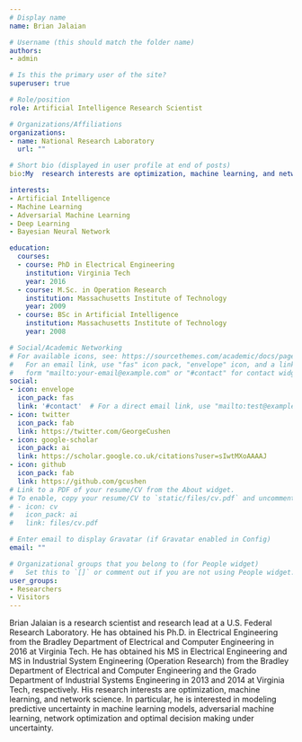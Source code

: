 ```yaml
---
# Display name
name: Brian Jalaian

# Username (this should match the folder name)
authors:
- admin

# Is this the primary user of the site?
superuser: true

# Role/position
role: Artificial Intelligence Research Scientist  

# Organizations/Affiliations
organizations:
- name: National Research Laboratory
  url: ""

# Short bio (displayed in user profile at end of posts)
bio:My  research interests are optimization, machine learning, and network science. In particular, I am interested in modeling predictive uncertainty in machine learning models, adversarial machine learning, network optimization and optimal decision making under uncertainty:

interests:
- Artificial Intelligence
- Machine Learning
- Adversarial Machine Learning
- Deep Learning
- Bayesian Neural Network

education:
  courses:
  - course: PhD in Electrical Engineering
    institution: Virginia Tech
    year: 2016
  - course: M.Sc. in Operation Research
    institution: Massachusetts Institute of Technology
    year: 2009
  - course: BSc in Artificial Intelligence
    institution: Massachusetts Institute of Technology
    year: 2008

# Social/Academic Networking
# For available icons, see: https://sourcethemes.com/academic/docs/page-builder/#icons
#   For an email link, use "fas" icon pack, "envelope" icon, and a link in the
#   form "mailto:your-email@example.com" or "#contact" for contact widget.
social:
- icon: envelope
  icon_pack: fas
  link: '#contact'  # For a direct email link, use "mailto:test@example.org".
- icon: twitter
  icon_pack: fab
  link: https://twitter.com/GeorgeCushen
- icon: google-scholar
  icon_pack: ai
  link: https://scholar.google.co.uk/citations?user=sIwtMXoAAAAJ
- icon: github
  icon_pack: fab
  link: https://github.com/gcushen
# Link to a PDF of your resume/CV from the About widget.
# To enable, copy your resume/CV to `static/files/cv.pdf` and uncomment the lines below.
# - icon: cv
#   icon_pack: ai
#   link: files/cv.pdf

# Enter email to display Gravatar (if Gravatar enabled in Config)
email: ""

# Organizational groups that you belong to (for People widget)
#   Set this to `[]` or comment out if you are not using People widget.
user_groups:
- Researchers
- Visitors
---
```


Brian Jalaian is a research scientist and research lead at a U.S. Federal Research Laboratory. 
He has obtained his Ph.D. in Electrical Engineering from the Bradley Department of Electrical and Computer Engineering in 2016 at Virginia Tech. He has obtained his MS in Electrical Engineering and MS in Industrial System Engineering (Operation Research) from the Bradley Department of Electrical and Computer Engineering and the Grado Department of Industrial Systems Engineering in 2013 and 2014 at Virginia Tech, respectively. 
His research interests are optimization, machine learning, and network science. In particular, he is interested in modeling predictive uncertainty in machine learning models, adversarial machine learning, network optimization and optimal decision making under uncertainty.

